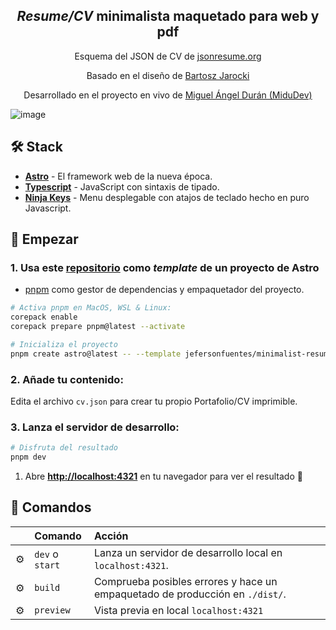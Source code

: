

<div align="center">
<h2>
    <em>Resume/CV</em> minimalista maquetado para web y pdf
</h2>
<p>
Esquema del JSON de CV de <a href="https://jsonresume.org/schema/">jsonresume.org</a>
</p>


<p>
Basado en el diseño de <a href="https://github.com/BartoszJarocki/cv">Bartosz Jarocki</a>
</p>

<p>
Desarrollado en el proyecto en vivo de <a href="https://www.twitch.tv/midudev">Miguel Ángel Durán (MiduDev)</a>
</p>
</div>


![image](https://github.com/jefersonfuentes/minimalist-resume/assets/121473165/146a38cb-60a2-4f14-98a9-f83d6f812c76)



## 🛠️ Stack

- [**Astro**](https://astro.build/) - El framework web de la nueva época.
- [**Typescript**](https://www.typescriptlang.org/) - JavaScript con sintaxis de tipado.
- [**Ninja Keys**](https://github.com/ssleptsov/ninja-keys) - Menu desplegable con atajos de teclado hecho en puro Javascript.


## 🚀 Empezar

### 1. Usa este [repositorio](https://github.com/jefersonfuentes/minimalist-resume) como _template_ de un proyecto de Astro


-  [pnpm](https://pnpm.io/installation) como gestor de dependencias y empaquetador del proyecto.

```bash
# Activa pnpm en MacOS, WSL & Linux:
corepack enable
corepack prepare pnpm@latest --activate

# Inicializa el proyecto
pnpm create astro@latest -- --template jefersonfuentes/minimalist-resume
```

### 2. Añade tu contenido:
Edita el archivo `cv.json` para crear tu propio Portafolio/CV imprimible.
### 3. Lanza el servidor de desarrollo:

```bash
# Disfruta del resultado
pnpm dev
```


1. Abre [**http://localhost:4321**](http://localhost:4321/) en tu navegador para ver el resultado 🚀


## 🧞 Comandos

|     | Comando          | Acción                                        |
| :-- | :--------------- | :-------------------------------------------- |
| ⚙️  | `dev` o `start` | Lanza un servidor de desarrollo local en  `localhost:4321`.  |
| ⚙️  | `build`          | Comprueba posibles errores y hace un empaquetado de producción en `./dist/`.      |
| ⚙️  | `preview`        | Vista previa en local `localhost:4321` |




